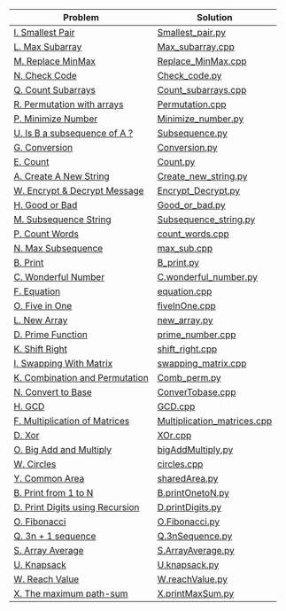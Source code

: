 | Problem                                                                                            | Solution                                                                                                                           |
|----------------------------------------------------------------------------------------------------|------------------------------------------------------------------------------------------------------------------------------------|
| [I. Smallest Pair](https://codeforces.com/group/MWSDmqGsZm/contest/219774/problem/I)               | [Smallest_pair.py](https://github.com/Marwan-alanani/IEEE-CS-Rookies-2024/blob/main/Task-1/Smallest_pair.py)                       |
| [L. Max Subarray](https://codeforces.com/group/MWSDmqGsZm/contest/219774/problem/L)                | [Max_subarray.cpp](https://github.com/Marwan-alanani/IEEE-CS-Rookies-2024/blob/main/Task-1/Max_subarray.cpp)                       |
| [M. Replace MinMax](https://codeforces.com/group/MWSDmqGsZm/contest/219774/problem/M)              | [Replace_MinMax.cpp](https://github.com/Marwan-alanani/IEEE-CS-Rookies-2024/blob/main/Task-1/Replace_MinMax.cpp)                   |
| [N. Check Code](https://codeforces.com/group/MWSDmqGsZm/contest/219774/problem/N)                  | [Check_code.py](https://github.com/Marwan-alanani/IEEE-CS-Rookies-2024/blob/main/Task-1/Check_code.py)                             |
| [Q. Count Subarrays](https://codeforces.com/group/MWSDmqGsZm/contest/219774/problem/Q)             | [Count_subarrays.cpp](https://github.com/Marwan-alanani/IEEE-CS-Rookies-2024/blob/main/Task-1/Count_subarrays.cpp)                 |
| [R. Permutation with arrays](https://codeforces.com/group/MWSDmqGsZm/contest/219774/problem/R)     | [Permutation.cpp](https://github.com/Marwan-alanani/IEEE-CS-Rookies-2024/blob/main/Task-1/Permutation.cpp)                         |
| [P. Minimize Number](https://codeforces.com/group/MWSDmqGsZm/contest/219774/problem/P)             | [Minimize_number.py](https://github.com/Marwan-alanani/IEEE-CS-Rookies-2024/blob/main/Task-1/Minimize_number.py)                   |
| [U. Is B a subsequence of A ?](https://codeforces.com/group/MWSDmqGsZm/contest/219774/problem/U)   | [Subsequence.py](https://github.com/Marwan-alanani/IEEE-CS-Rookies-2024/blob/main/Task-1/Subsequence.py)                           |
| [G. Conversion](https://codeforces.com/group/MWSDmqGsZm/contest/219856/problem/G)                  | [Conversion.py](https://github.com/Marwan-alanani/IEEE-CS-Rookies-2024/blob/main/Task-2/Conversion.py)                             |
| [E. Count](https://codeforces.com/group/MWSDmqGsZm/contest/219856/problem/E)                       | [Count.py](https://github.com/Marwan-alanani/IEEE-CS-Rookies-2024/blob/main/Task-2/Count.py)                                       |
| [A. Create A New String](https://codeforces.com/group/MWSDmqGsZm/contest/219856/problem/A)         | [Create_new_string.py](https://github.com/Marwan-alanani/IEEE-CS-Rookies-2024/blob/main/Task-2/Create_new_string.py)               |
| [W. Encrypt & Decrypt Message](https://codeforces.com/group/MWSDmqGsZm/contest/219856/problem/W)   | [Encrypt_Decrypt.py](https://github.com/Marwan-alanani/IEEE-CS-Rookies-2024/blob/main/Task-2/Encrypt_Decrypt.py)                   |
| [H. Good or Bad](https://codeforces.com/group/MWSDmqGsZm/contest/219856/problem/H)                 | [Good_or_bad.py](https://github.com/Marwan-alanani/IEEE-CS-Rookies-2024/blob/main/Task-2/Good_or_bad.py)                           |
| [M. Subsequence String](https://codeforces.com/group/MWSDmqGsZm/contest/219856/problem/M)          | [Subsequence_string.py](https://github.com/Marwan-alanani/IEEE-CS-Rookies-2024/blob/main/Task-2/Subsequence_string.py)             |
| [P. Count Words](https://codeforces.com/group/MWSDmqGsZm/contest/219856/problem/P)                 | [count_words.cpp](https://github.com/Marwan-alanani/IEEE-CS-Rookies-2024/blob/main/Task-2/count_words.cpp)                         |
| [N. Max Subsequence](https://codeforces.com/group/MWSDmqGsZm/contest/219856/problem/N)             | [max_sub.cpp](https://github.com/Marwan-alanani/IEEE-CS-Rookies-2024/blob/main/Task-2/max_sub.cpp)                                 |
| [B. Print](https://codeforces.com/group/MWSDmqGsZm/contest/223205/problem/B)                       | [B_print.py](https://github.com/Marwan-alanani/IEEE-CS-Rookies-2024/blob/main/Task-3/B_print.py)                                   |
| [C. Wonderful Number](https://codeforces.com/group/MWSDmqGsZm/contest/223205/problem/C)            | [C.wonderful_number.py](https://github.com/Marwan-alanani/IEEE-CS-Rookies-2024/blob/main/Task-3/C.wonderful_number.py)             |
| [F. Equation](https://codeforces.com/group/MWSDmqGsZm/contest/223205/problem/F)                    | [equation.cpp](https://github.com/Marwan-alanani/IEEE-CS-Rookies-2024/blob/main/Task-3/equation.cpp)                               |
| [O. Five in One](https://codeforces.com/group/MWSDmqGsZm/contest/223205/problem/O)                 | [fiveInOne.cpp](https://github.com/Marwan-alanani/IEEE-CS-Rookies-2024/blob/main/Task-3/fiveInOne.cpp)                             |
| [L. New Array](https://codeforces.com/group/MWSDmqGsZm/contest/223205/problem/L)                   | [new_array.py](https://github.com/Marwan-alanani/IEEE-CS-Rookies-2024/blob/main/Task-3/new_array.py)                               |
| [D. Prime Function](https://codeforces.com/group/MWSDmqGsZm/contest/223205/problem/D)              | [prime_number.cpp](https://github.com/Marwan-alanani/IEEE-CS-Rookies-2024/blob/main/Task-3/prime_number.cpp)                       |
| [K. Shift Right](https://codeforces.com/group/MWSDmqGsZm/contest/223205/problem/K)                 | [shift_right.cpp](https://github.com/Marwan-alanani/IEEE-CS-Rookies-2024/blob/main/Task-3/shift_right.cpp)                         |
| [I. Swapping With Matrix](https://codeforces.com/group/MWSDmqGsZm/contest/223205/problem/I)        | [swapping_matrix.cpp](https://github.com/Marwan-alanani/IEEE-CS-Rookies-2024/blob/main/Task-3/swapping_matrix.cpp)                 |
| [K. Combination and Permutation](https://codeforces.com/group/MWSDmqGsZm/contest/223338/problem/K) | [Comb_perm.py](https://github.com/Marwan-alanani/IEEE-CS-Rookies-2024/blob/main/Task-4/Comb_perm.py)                               |
| [N. Convert to Base](https://codeforces.com/group/MWSDmqGsZm/contest/223338/problem/N)             | [ConverTobase.cpp](https://github.com/Marwan-alanani/IEEE-CS-Rookies-2024/blob/main/Task-4/ConverTobase.cpp)                       |
| [H. GCD](https://codeforces.com/group/MWSDmqGsZm/contest/223338/problem/H)                         | [GCD.cpp](https://github.com/Marwan-alanani/IEEE-CS-Rookies-2024/blob/main/Task-4/GCD.cpp)                                         |
| [F. Multiplication of Matrices](https://codeforces.com/group/MWSDmqGsZm/contest/223338/problem/F)  | [Multiplication_matrices.cpp](https://github.com/Marwan-alanani/IEEE-CS-Rookies-2024/blob/main/Task-4/Multiplication_matrices.cpp) |
| [D. Xor](https://codeforces.com/group/MWSDmqGsZm/contest/223338/problem/D)                         | [XOr.cpp](https://github.com/Marwan-alanani/IEEE-CS-Rookies-2024/blob/main/Task-4/XOr.cpp)                                         |
| [O. Big Add and Multiply](https://codeforces.com/group/MWSDmqGsZm/contest/223338/problem/O)        | [bigAddMultiply.py](https://github.com/Marwan-alanani/IEEE-CS-Rookies-2024/blob/main/Task-4/bigAddMultiply.py)                     |
| [W. Circles](https://codeforces.com/group/MWSDmqGsZm/contest/223338/problem/W)                     | [circles.cpp](https://github.com/Marwan-alanani/IEEE-CS-Rookies-2024/blob/main/Task-4/circles.cpp)                                 |
| [Y. Common Area](https://codeforces.com/group/MWSDmqGsZm/contest/223338/problem/Y)                 | [sharedArea.py](https://github.com/Marwan-alanani/IEEE-CS-Rookies-2024/blob/main/Task-4/sharedArea.py)                             |
| [B. Print from 1 to N](https://codeforces.com/group/MWSDmqGsZm/contest/223339/problem/B)            | [B.printOnetoN.py](https://github.com/Marwan-alanani/IEEE-CS-Rookies-2024/blob/main/Task-5/B.printOnetoN.py)   |
| [D. Print Digits using Recursion](https://codeforces.com/group/MWSDmqGsZm/contest/223339/problem/D) | [D.printDigits.py](https://github.com/Marwan-alanani/IEEE-CS-Rookies-2024/blob/main/Task-5/D.printDigits.py)   |
| [O. Fibonacci](https://codeforces.com/group/MWSDmqGsZm/contest/223339/problem/O)                    | [O.Fibonacci.py](https://github.com/Marwan-alanani/IEEE-CS-Rookies-2024/blob/main/Task-5/O.Fibonacci.py)       |
| [Q. 3n + 1 sequence](https://codeforces.com/group/MWSDmqGsZm/contest/223339/problem/Q)              | [Q.3nSequence.py](https://github.com/Marwan-alanani/IEEE-CS-Rookies-2024/blob/main/Task-5/Q.3nSequence.py)     |
| [S. Array Average](https://codeforces.com/group/MWSDmqGsZm/contest/223339/problem/S)                | [S.ArrayAverage.py](https://github.com/Marwan-alanani/IEEE-CS-Rookies-2024/blob/main/Task-5/S.ArrayAverage.py) |
| [U. Knapsack](https://codeforces.com/group/MWSDmqGsZm/contest/223339/problem/U)                     | [U.knapsack.py](https://github.com/Marwan-alanani/IEEE-CS-Rookies-2024/blob/main/Task-5/U.knapsack.py)         |
| [W. Reach Value](https://codeforces.com/group/MWSDmqGsZm/contest/223339/problem/W)                  | [W.reachValue.py](https://github.com/Marwan-alanani/IEEE-CS-Rookies-2024/blob/main/Task-5/W.reachValue.py)     |
| [X. The maximum path-sum](https://codeforces.com/group/MWSDmqGsZm/contest/223339/problem/X)         | [X.printMaxSum.py](https://github.com/Marwan-alanani/IEEE-CS-Rookies-2024/blob/main/Task-5/X.printMaxSum.py)   |
